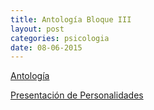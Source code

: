 ```yaml
---
title: Antología Bloque III
layout: post
categories: psicologia
date: 08-06-2015
---
```


[Antología](//sebastianls.com/colegio_anahuac/assets/pdf/psicologia-bloque-3.pdf)

[Presentación de Personalidades](//sebastianls.com/colegio_anahuac/assets/pdf/psicologia-personalidad.pdf)